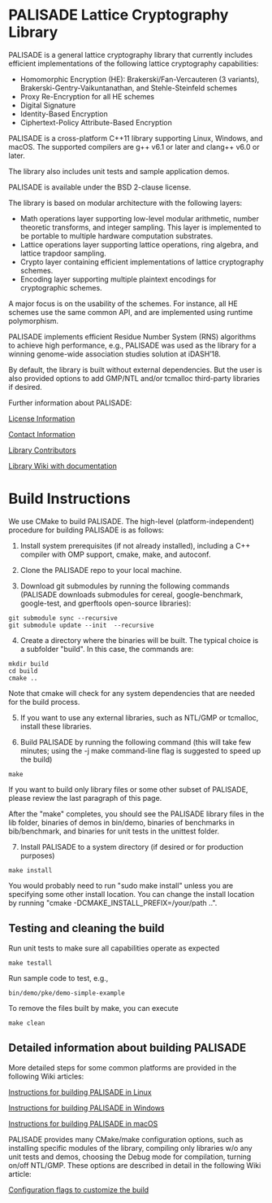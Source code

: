PALISADE Lattice Cryptography Library
=====================================

PALISADE is a general lattice cryptography library that currently includes efficient implementations of the following lattice cryptography capabilities:
* Homomorphic Encryption (HE): Brakerski/Fan-Vercauteren (3 variants), Brakerski-Gentry-Vaikuntanathan, and Stehle-Steinfeld schemes
* Proxy Re-Encryption for all HE schemes
* Digital Signature
* Identity-Based Encryption
* Ciphertext-Policy Attribute-Based Encryption

PALISADE is a cross-platform C++11 library supporting Linux, Windows, and macOS. The supported compilers are g++ v6.1 or later and clang++ v6.0 or later. 

The library also includes unit tests and sample application demos.

PALISADE is available under the BSD 2-clause license.

The library is based on modular architecture with the following layers:

* Math operations layer supporting low-level modular arithmetic, number theoretic transforms, and integer sampling.  This layer is implemented to be portable to multiple hardware computation substrates.
* Lattice operations layer supporting lattice operations, ring algebra, and lattice trapdoor sampling. 
* Crypto layer containing efficient implementations of lattice cryptography schemes.
* Encoding layer supporting multiple plaintext encodings for cryptographic schemes.

A major focus is on the usability of the schemes. For instance, all HE schemes use the same common API, and are implemented using runtime polymorphism.

PALISADE implements efficient Residue Number System (RNS) algorithms to achieve high performance, e.g., PALISADE was used as the library for a winning genome-wide association studies solution at iDASH’18. 

By default, the library is built without external dependencies. But the user is also provided options to add GMP/NTL and/or tcmalloc third-party libraries if desired.

Further information about PALISADE:

[License Information](License.md)

[Contact Information](Contact.md)

[Library Contributors](Contributors.md)

[Library Wiki with documentation](https://gitlab.com/palisade/palisade-development/wikis/home)


Build Instructions
=====================================

We use CMake to build PALISADE. The high-level (platform-independent) procedure for building PALISADE is as follows:

1. Install system prerequisites (if not already installed), including a C++ compiler with OMP support, cmake, make, and autoconf.

2. Clone the PALISADE repo to your local machine.

3. Download git submodules by running the following commands (PALISADE downloads submodules for cereal, google-benchmark, google-test, and gperftools open-source libraries):
```
git submodule sync --recursive
git submodule update --init  --recursive
```

4. Create a directory where the binaries will be built. The typical choice is a subfolder "build". In this case, the commands are:
```
mkdir build
cd build
cmake ..
```
	
Note that cmake will check for any system dependencies that are needed for the build process. 
	
5. If you want to use any external libraries, such as NTL/GMP or tcmalloc, install these libraries.

6. Build PALISADE by running the following command (this will take few minutes; using the -j make command-line flag is suggested to speed up the build)
```
make
```
If you want to build only library files or some other subset of PALISADE, please review the last paragraph of this page.  

After the "make" completes, you should see the PALISADE library files in the lib folder, binaries of demos in bin/demo, binaries of benchmarks in bib/benchmark, and binaries for unit tests in the unittest folder.

7. Install PALISADE to a system directory (if desired or for production purposes)
```
make install
```	
You would probably need to run "sudo make install" unless you are specifying some other install location. You can change the install location by running
"cmake -DCMAKE_INSTALL_PREFIX=/your/path ..".

Testing and cleaning the build
-------------------

Run unit tests to make sure all capabilities operate as expected
```
make testall
```

Run sample code to test, e.g., 
```
bin/demo/pke/demo-simple-example
```

To remove the files built by make, you can execute
```
make clean
```

Detailed information about building PALISADE
------------------------------
	
More detailed steps for some common platforms are provided in the following Wiki articles:

[Instructions for building PALISADE in Linux](https://gitlab.com/palisade/palisade-development/wikis/Instructions-for-building-PALISADE-in-Linux)

[Instructions for building PALISADE in Windows](https://gitlab.com/palisade/palisade-development/wikis/Instructions-for-building-PALISADE-in-Windows)

[Instructions for building PALISADE in macOS](https://gitlab.com/palisade/palisade-development/wikis/Instructions-for-building-PALISADE-in-macOS)

PALISADE provides many CMake/make configuration options, such as installing specific modules of the library, compiling only libraries w/o any unit tests and demos, choosing the Debug mode for compilation, turning on/off NTL/GMP. These options are described in detail in the following Wiki article:

[Configuration flags to customize the build](https://gitlab.com/palisade/palisade-development/wikis/Configuration-flags-to-customize-the-build) 